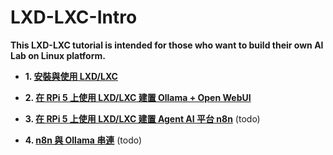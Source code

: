 # LXD-LXC-Intro
**This LXD-LXC tutorial is intended for those who want to build their own AI Lab on Linux platform.**

- **1. [安裝與使用 LXD/LXC](https://github.com/robmlee/LXD-LXC-Intro/blob/918cbf47f45274f58311a84d639cd3dbc7a7fe85/01.%20Install%20LXD-LXC.md)**

- **2. [在 RPi 5 上使用 LXD/LXC 建置 Ollama + Open WebUI](https://github.com/robmlee/LXD-LXC-Intro/blob/main/02.%20Install%20Ollama%20and%20OpenWebUI.md)**

- **3. [在 RPi 5 上使用 LXD/LXC 建置 Agent AI 平台 n8n](https://github.com/robmlee/LXD-LXC-Intro/blob/main/03.%20Install%20n8n.md)**
  (todo)

- **4. [n8n 與 Ollama 串連](https://github.com/robmlee/LXD-LXC-Intro/blob/main/04.%20Link%20n8n%20node%20to%20Ollama.md)**
  (todo)
 
